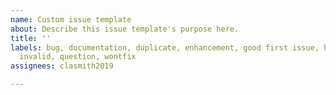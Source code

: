 ```yaml
---
name: Custom issue template
about: Describe this issue template's purpose here.
title: ''
labels: bug, documentation, duplicate, enhancement, good first issue, help wanted,
  invalid, question, wontfix
assignees: clasmith2019

---
```



